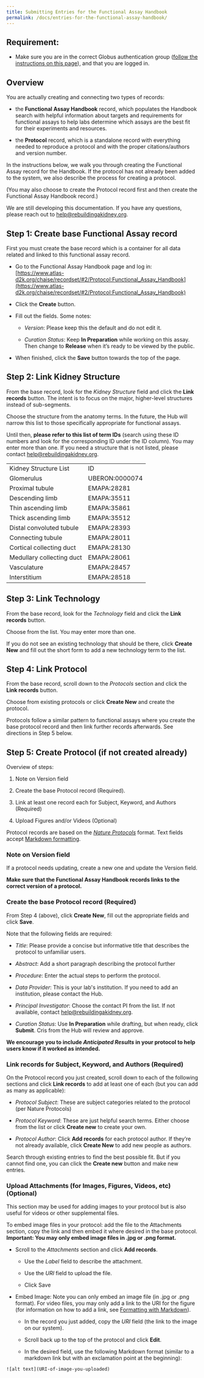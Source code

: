 ```yaml
---
title: Submitting Entries for the Functional Assay Handbook
permalink: /docs/entries-for-the-functional-assay-handbook/
---
```



## Requirement:

* Make sure you are in the correct Globus authentication group ([follow the instructions on this page](accessing-gudmap-and-rbk-resources/)), and that you are logged in.

## Overview

You are actually creating and connecting two types of records:

* the **Functional Assay Handbook** record, which populates the Handbook search with helpful information about targets and requirements for functional assays to help labs determine which assays are the best fit for their experiments and resources.

* the **Protocol** record, which is a standalone record with everything needed to reproduce a protocol and with the proper citations/authors and version number.

In the instructions below, we walk you through creating the Functional Assay record for the Handbook. If the protocol has not already been added to the system, we also describe the process for creating a protocol.

(You may also choose to create the Protocol record first and then create the Functional Assay Handbook record.)

We are still developing this documentation. If you have any questions, please reach out to [help@rebuildingakidney.org](mailto:help@rebuildingakidney.org).

## Step 1: Create base Functional Assay record

First you must create the base record which is a container for all data related and linked to this functional assay record.

* Go to the Functional Assay Handbook page and log in: [https://www.atlas-d2k.org/chaise/recordset/#2/Protocol:Functional_Assay_Handbook](https://www.atlas-d2k.org/chaise/recordset/#2/Protocol:Functional_Assay_Handbook)

* Click the **Create** button.

* Fill out the fields. Some notes:

    * *Version*: Please keep this the default and do not edit it.

    * *Curation Status*: Keep **In Preparation** while working on this assay. Then change to **Release** when it’s ready to be viewed by the public.

* When finished, click the **Save** button towards the top of the page.

## Step 2: Link Kidney Structure

From the base record, look for the *Kidney Structure* field and click the **Link records** button. The intent is to focus on the major, higher-level structures instead of sub-segments.

Choose the structure from the anatomy terms. In the future, the Hub will narrow this list to those specifically appropriate for functional assays.

Until then, **please refer to this list of term IDs** (search using these ID numbers and look for the corresponding ID under the ID column). You may enter more than one. If you need a structure that is not listed, please contact [help@rebuildingakidney.org](mailto:help@rebuildingakidney.org).

<table>
  <tr>
    <td>Kidney Structure List</td>
    <td>ID</td>
  </tr>
  <tr>
    <td>Glomerulus</td>
    <td>UBERON:0000074</td>
  </tr>
  <tr>
    <td>Proximal tubule</td>
    <td>EMAPA:28281</td>
  </tr>
  <tr>
    <td>Descending limb</td>
    <td>EMAPA:35511</td>
  </tr>
  <tr>
    <td>Thin ascending limb</td>
    <td>EMAPA:35861</td>
  </tr>
  <tr>
    <td>Thick ascending limb</td>
    <td>EMAPA:35512</td>
  </tr>
  <tr>
    <td>Distal convoluted tubule</td>
    <td>EMAPA:28393</td>
  </tr>
  <tr>
    <td>Connecting tubule</td>
    <td>EMAPA:28011</td>
  </tr>
  <tr>
    <td>Cortical collecting duct</td>
    <td>EMAPA:28130</td>
  </tr>
  <tr>
    <td>Medullary collecting duct</td>
    <td>EMAPA:28061</td>
  </tr>
  <tr>
    <td>Vasculature</td>
    <td>EMAPA:28457</td>
  </tr>
  <tr>
    <td>Interstitium</td>
    <td>EMAPA:28518</td>
  </tr>
</table>


## Step 3: Link Technology

From the base record, look for the *Technology* field and click the **Link records** button.

Choose from the list. You may enter more than one.

If you do not see an existing technology that should be there, click **Create New** and fill out the short form to add a new technology term to the list.

## Step 4: Link Protocol

From the base record, scroll down to the *Protocols* section and click the **Link records** button.

Choose from existing protocols or click **Create New** and create the protocol.

Protocols follow a similar pattern to functional assays where you create the base protocol record and then link further records afterwards. See directions in Step 5 below.

## Step 5: Create Protocol (if not created already)

Overview of steps:

1. Note on Version field

2. Create the base Protocol record (Required).

3. Link at least one record each for Subject, Keyword, and Authors (Required)

4. Upload Figures and/or Videos (Optional)

Protocol records are based on the *[Nature Protocols](https://www.nature.com/nprot/for-authors/preparing-your-submission#protocol)* format. Text fields accept [Markdown formatting](/docs/formatting-with-markdown).

### Note on Version field

If a protocol needs updating, create a new one and update the Version field.

**Make sure that the Functional Assay Handbook records links to the correct version of a protocol.**

### Create the base Protocol record (Required)

From Step 4 (above), click **Create New**, fill out the appropriate fields and click **Save**.

Note that the following fields are required:

* *Title*: Please provide a concise but informative title that describes the protocol to unfamiliar users.

* *Abstract*: Add a short paragraph describing the protocol further

* *Procedure*: Enter the actual steps to perform the protocol.

* *Data Provider*: This is your lab's institution. If you need to add an institution, please contact the Hub.

* *Principal Investigator*: Choose the contact PI from the list. If not available, contact [help@rebuildingakidney.org](mailto:help@rebuildingakidney.org).

* *Curation Status*: Use **In Preparation** while drafting, but when ready, click **Submit**. Cris from the Hub will review and approve.

**We encourage you to include *Anticipated Results* in your protocol to help users know if it worked as intended.**


### Link records for Subject, Keyword, and Authors (Required)

On the Protocol record you just created, scroll down to each of the following sections and click **Link records** to add at least one of each (but you can add as many as applicable):

* *Protocol Subject*: These are subject categories related to the protocol (per Nature Protocols)

* *Protocol Keyword*: These are just helpful search terms. Either choose from the list or click **Create new** to create your own.

* *Protocol Author*: Click **Add records** for each protocol author. If they’re not already available, click **Create New** to add new people as authors.

Search through existing entries to find the best possible fit. But if you cannot find one, you can click the **Create new** button and make new entries.

### Upload Attachments (for Images, Figures, Videos, etc) (Optional)

This section may be used for adding images to your protocol but is also useful for videos or other supplemental files.

To embed image files in your protocol: add the file to the Attachments section, copy the link and then embed it where desired in the base protocol. **Important: You may only embed image files in .jpg or .png format.**

* Scroll to the *Attachments* section and click **Add records**.

    * Use the *Label* field to describe the attachment.

    * Use the *URI* field to upload the file.

    * Click Save

* Embed Image: Note you can only embed an image file (in .jpg or .png format). For video files, you may only add a link to the URI for the figure (for information on how to add a link, see [Formatting with Markdown](/docs/formatting-with-markdown)).

    * In the record you just added, copy the *URI* field (the link to the image on our system).

    * Scroll back up to the top of the protocol and click **Edit**.

    * In the desired field, use the following Markdown format (similar to a markdown link but with an exclamation point at the beginning):

```![alt text](URI-of-image-you-uploaded)```
